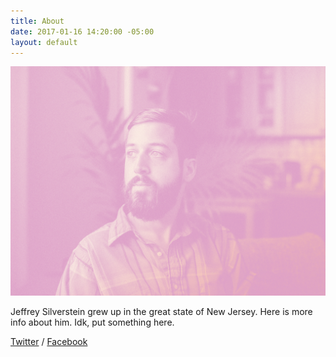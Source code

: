 ```yaml
---
title: About
date: 2017-01-16 14:20:00 -05:00
layout: default
---
```


![jeff-duo.jpg](/uploads/jeff-duo.jpg)

Jeffrey Silverstein grew up in the great state of New Jersey. Here is more info about him. Idk, put something here.

[Twitter](http://www.twitter.com) / [Facebook](http://facebook.com)